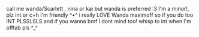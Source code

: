 
call me wanda/Scarlett , nina or kai but wanda is preferred :3 
I'm a minor!, plz int or c+h l'm friendly ^•^ 
i really LOVE Wanda maximoff so if you do too INT PLSSLSLS and if you wanna bmf l dont mind too!
whisp to int when l'm offtab pls ^_^